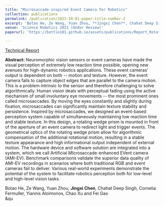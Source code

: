 ```yaml
---
title: "Microsaccade-inspired Event Camera for Robotics"
collection: publications
permalink: /publication/2023-10-01-paper-title-number-2
excerpt: 'Botao He, Ze Wang, Yuan Zhou, **Jingxi Chen**, Chahat Deep Singh, Cornelia Fermuller, Yiannis Aloimonos, Chao Xu and Fei Gao'
venue: 'Science Robotics 2023 (Under Review)'
paperurl: 'https://bottle101.github.io/assets/publications/Report_RotatingWedgePrimEventCam.pdf'

---
```

[Technical Report](https://bottle101.github.io/assets/publications/Report_RotatingWedgePrimEventCam.pdf) <br />

**Abstract:**
Neuromorphic vision sensors or event cameras have made the visual perception of extremely low reaction time possible, opening new avenues for high-dynamic robotics applications. These event cameras' output is dependent on both -- motion and texture. However, the event camera fails to capture object edges that are parallel to the camera motion. This is a problem intrinsic to the sensor and therefore challenging to solve algorithmically. Human vision deals with perceptual fading using the active mechanism of small involuntary eye movements -- the most prominent ones called microsaccades. By moving the eyes constantly and slightly during fixation, microsaccades can significantly maintain texture stability and persistence. Inspired by microsaccades, we designed an event-based perception system capable of simultaneously maintaining low reaction time and stable texture. In this design, a rotating wedge prism is mounted in front of the aperture of an event camera to redirect light and trigger events.
The geometrical optics of the rotating wedge prism allow for algorithmic compensation of the additional rotational motion, resulting in a stable texture appearance and high informational output independent of external motion. The hardware device and software solution are integrated into a system, which we call Artificial MIcrosaccade-enhanced EVent camera (AMI-EV). Benchmark comparisons validate the superior data quality of AMI-EV recordings in scenarios where both traditional RGB and event cameras fail to deliver. Various real-world experiments demonstrate the potential of the system to facilitate robotics perception both for low-level and high-level vision tasks.


Botao He, Ze Wang, Yuan Zhou, **Jingxi Chen**, Chahat Deep Singh, Cornelia Fermuller, Yiannis Aloimonos, Chao Xu and Fei Gao <br/> &qu